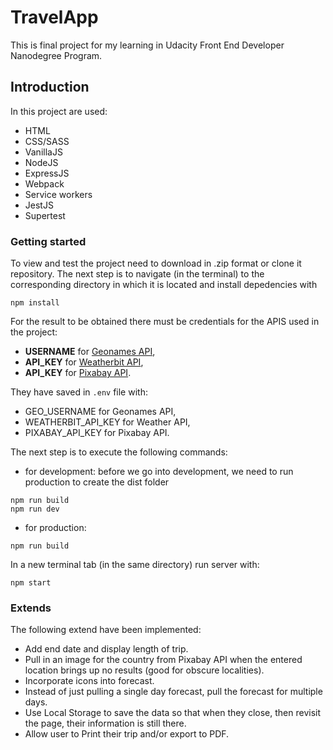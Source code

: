 # TravelApp

This is final project for my learning in Udacity Front End Developer Nanodegree Program.

## Introduction

In this project are used:

- HTML
- CSS/SASS
- VanillaJS
- NodeJS
- ExpressJS
- Webpack
- Service workers
- JestJS
- Supertest

### Getting started

To view and test the project need to download in .zip format or clone it repository.
The next step is to navigate (in the terminal) to the corresponding directory in which it is located and install depedencies with

```
npm install
```

For the result to be obtained there must be credentials for the APIS used in the project:

- **USERNAME** for [Geonames API](https://www.geonames.org/export/),
- **API_KEY** for [Weatherbit API](https://www.weatherbit.io/),
- **API_KEY** for [Pixabay API](https://pixabay.com/api/docs/).

They have saved in `.env` file with:

- GEO_USERNAME for Geonames API,
- WEATHERBIT_API_KEY for Weather API,
- PIXABAY_API_KEY for Pixabay API.

The next step is to execute the following commands:

- for development: before we go into development, we need to run production to create the dist folder

```
npm run build
npm run dev
```

- for production:

```
npm run build
```

In a new terminal tab (in the same directory) run server with:

```
npm start
```

### Extends

The following extend have been implemented:

- Add end date and display length of trip.
- Pull in an image for the country from Pixabay API when the entered location brings up no results (good for obscure localities).
- Incorporate icons into forecast.
- Instead of just pulling a single day forecast, pull the forecast for multiple days.
- Use Local Storage to save the data so that when they close, then revisit the page, their information is still there.
- Allow user to Print their trip and/or export to PDF.
